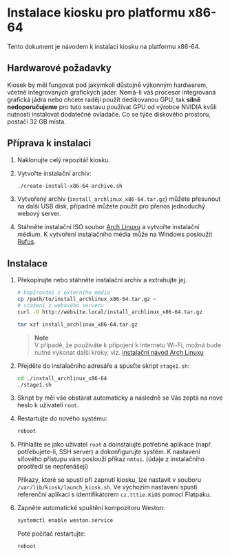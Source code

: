# Instalace kiosku pro platformu x86-64
Tento dokument je návodem k instalaci kiosku na platformu x86-64.

## Hardwarové požadavky
Kiosek by měl fungovat pod jakýmkoli důstojně výkonným hardwarem, včetně integrovaných grafických jader. Nemá-li váš procesor integrovaná grafická jádra nebo chcete raději použít dedikovanou GPU, tak **silně nedoporučujeme** pro tuto sestavu používat GPU od výrobce NVIDIA kvůli nutnosti instalovat dodatečné ovladače. Co se týče diskového prostoru, postačí 32 GB místa.

## Příprava k instalaci
1. Naklonujte celý repozitář kiosku.
1. Vytvořte instalační archiv:

    ```bash
    ./create-install-x86-64-archive.sh
    ```
1. Vytvořený archiv (`install_archlinux_x86-64.tar.gz`) můžete přesunout na další USB disk, případně můžete použít pro přenos jednoduchý webový server.
1. Stáhněte instalační ISO soubor [Arch Linuxu](https://archlinux.org/download/) a vytvořte instalační médium. K vytvoření instalačního média může na Windows posloužit [Rufus](https://rufus.ie/). 

## Instalace
1. Překopírujte nebo stáhněte instalační archiv a extrahujte jej.

    ```bash
    # kopírování z externího média
    cp /path/to/install_archlinux_x86-64.tar.gz ~
    # stažení z webového serveru
    curl -O http://website.local/install_archlinux_x86-64.tar.gz

    tar xzf install_archlinux_x86-64.tar.gz
    ```

    > **Note**  
    > V případě, že používáte k připojení k internetu Wi-Fi, možná bude nutné vykonat další kroky, viz. [instalační návod Arch Linuxu](https://wiki.archlinux.org/title/Installation_guide#Connect_to_the_internet)
1. Přejděte do instalačního adresáře a spusťte skript `stage1.sh`:

    ```bash
    cd ./install_archlinux_x86-64
    ./stage1.sh
    ```
1. Skript by měl vše obstarat automaticky a následně se Vás zeptá na nové heslo k uživateli `root`.
1. Restartujte do nového systému:

    ```bash
    reboot
    ```

1. Přihlašte se jako uživatel `root` a doinstalujte potřebné aplikace (např. potřebujete-li, SSH server) a dokonfigurujte systém. K nastavení síťového přístupu vám poslouží příkaz `nmtui`. (údaje z instalačního prostředí se nepřenášejí)

    Příkazy, které se spustí při zapnutí kiosku, lze nastavit v souboru `/var/lib/kiosk/launch_kiosk.sh`. Ve výchozím nastavení spustí referenční aplikaci s identifikátorem `cz.tttie.KiOS` pomocí Flatpaku. 
1. Zapněte automatické spuštění kompozitoru Weston:

    ```bash
    systemctl enable weston.service
    ```

    Poté počítač restartujte:

    ```bash
    reboot
    ```